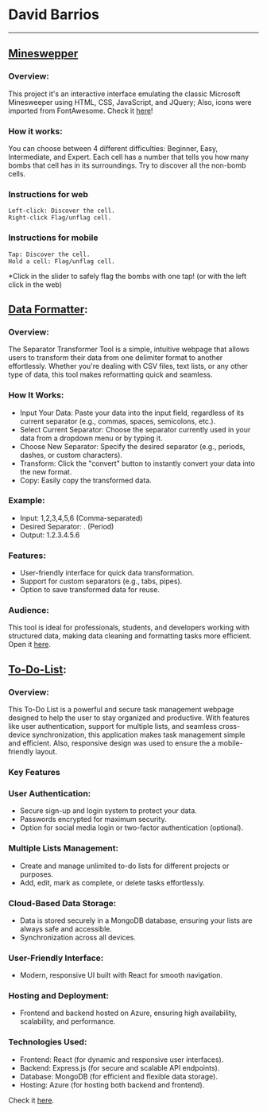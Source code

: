 # David Barrios
<hr>

## [Mineswepper](https://davidandbar.github.io/minesweeper/)

### Overview:
This project it's an interactive interface emulating the classic Microsoft Minesweeper using HTML, CSS, JavaScript, and JQuery; Also, icons were imported from FontAwesome. Check it [here](https://davidandbar.github.io/minesweeper/)!


### How it works:
You can choose between 4 different difficulties: Beginner, Easy, Intermediate, and Expert.
Each cell has a number that tells you how many bombs that cell has in its surroundings. Try to discover all the non-bomb cells.

### Instructions for web
    Left-click: Discover the cell. 
    Right-click Flag/unflag cell.

### Instructions for mobile
    Tap: Discover the cell. 
    Hold a cell: Flag/unflag cell.

*Click in the slider to safely flag the bombs with one tap! (or with the left click in the web)

## [Data Formatter](https://davidandbar.github.io/Formatter/):

### Overview:
The Separator Transformer Tool is a simple, intuitive webpage that allows users to transform their data from one delimiter format to another effortlessly. Whether you're dealing with CSV files, text lists, or any other type of data, this tool makes reformatting quick and seamless.

### How It Works:

- Input Your Data: Paste your data into the input field, regardless of its current separator (e.g., commas, spaces, semicolons, etc.).
- Select Current Separator: Choose the separator currently used in your data from a dropdown menu or by typing it.
- Choose New Separator: Specify the desired separator (e.g., periods, dashes, or custom characters).
- Transform: Click the "convert" button to instantly convert your data into the new format.
- Copy: Easily copy the transformed data.

### Example:

- Input: 1,2,3,4,5,6 (Comma-separated)
- Desired Separator: . (Period)
- Output: 1.2.3.4.5.6

### Features:

- User-friendly interface for quick data transformation.
- Support for custom separators (e.g., tabs, pipes).
- Option to save transformed data for reuse.

### Audience:
This tool is ideal for professionals, students, and developers working with structured data, making data cleaning and formatting tasks more efficient. Open it [here](https://davidandbar.github.io/Formatter/).

## [To-Do-List](https://thankful-forest-0df18890f.4.azurestaticapps.net/):

### Overview:
This To-Do List is a powerful and secure task management webpage designed to help the user to stay organized and productive. With features like user authentication, support for multiple lists, and seamless cross-device synchronization, this application makes task management simple and efficient. Also, responsive design was used to ensure the a mobile-friendly layout.

### Key Features 
### User Authentication: 
- Secure sign-up and login system to protect your data.
- Passwords encrypted for maximum security.
- Option for social media login or two-factor authentication (optional).

### Multiple Lists Management:
- Create and manage unlimited to-do lists for different projects or purposes.
- Add, edit, mark as complete, or delete tasks effortlessly.

### Cloud-Based Data Storage:
- Data is stored securely in a MongoDB database, ensuring your lists are always safe and accessible.
- Synchronization across all devices.

### User-Friendly Interface:
- Modern, responsive UI built with React for smooth navigation.

### Hosting and Deployment:
- Frontend and backend hosted on Azure, ensuring high availability, scalability, and performance.

### Technologies Used:

- Frontend: React (for dynamic and responsive user interfaces).
- Backend: Express.js (for secure and scalable API endpoints).
- Database: MongoDB (for efficient and flexible data storage).
- Hosting: Azure (for hosting both backend and frontend).

Check it [here](https://thankful-forest-0df18890f.4.azurestaticapps.net/).